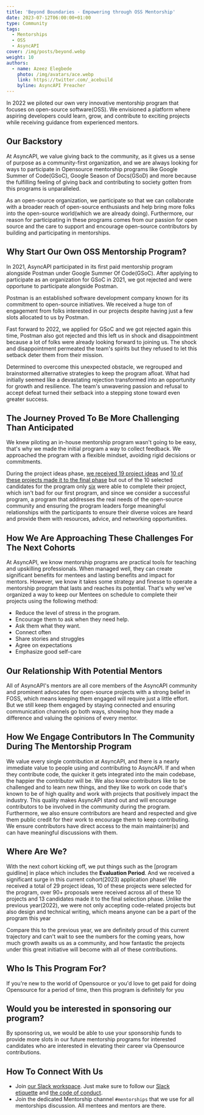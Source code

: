 ```yaml
---
title: 'Beyond Boundaries - Empowering through OSS Mentorship'
date: 2023-07-12T06:00:00+01:00
type: Community
tags:
  - Mentorships
  - OSS
  - AsyncAPI
cover: /img/posts/beyond.webp
weight: 10
authors:
  - name: Azeez Elegbede
    photo: /img/avatars/ace.webp
    link: https://twitter.com/_acebuild
    byline: AsyncAPI Preacher
---
```


In 2022 we piloted our own very innovative mentorship program that focuses on open-source software(OSS). We envisioned a platform where aspiring developers could learn, grow, and contribute to exciting projects while receiving guidance from experienced mentors.

## Our Backstory

At AsyncAPI, we value giving back to the community, as it gives us a sense of purpose as a community-first organization, and we are always looking for ways to participate in Opensource mentorship programs like Google Summer of Code(GSoC), Google Season of Docs(GSoD) and more because the fulfilling feeling of giving back and contributing to society gotten from this programs is unparalleled.

As an open-source organization, we participate so that we can collaborate with a broader reach of open-source enthusiasts and help bring more folks into the open-source world(which we are already doing). Furthermore, our reason for participating in these programs comes from our passion for open source and the care to support and encourage open-source contributors by building and participating in mentorships.

## Why Start Our Own OSS Mentorship Program?

In 2021, AsyncAPI participated in its first paid mentorship program alongside Postman under Google Summer Of Code(GSoC). After applying to participate as an organization for GSoC in 2021, we got rejected and were opportune to participate alongside Postman.

Postman is an established software development company known for its commitment to open-source initiatives. We received a huge ton of engagement from folks interested in our projects despite having just a few slots allocated to us by Postman.

Fast forward to 2022, we applied for GSoC and we got rejected again this time, Postman also got rejected and this left us in shock and disappointment because a lot of folks were already looking forward to joining us. The shock and disappointment permeated the team's spirits but they refused to let this setback deter them from their mission. 

Determined to overcome this unexpected obstacle, we regrouped and brainstormed alternative strategies to keep the program afloat. What had initially seemed like a devastating rejection transformed into an opportunity for growth and resilience. The team's unwavering passion and refusal to accept defeat turned their setback into a stepping stone toward even greater success.

## The Journey Proved To Be More Challenging Than Anticipated

We knew piloting an in-house mentorship program wasn't going to be easy, that's why we made the initial program a way to collect feedback. We approached the program with a flexible mindset, avoiding rigid decisions or commitments.

During the project ideas phase, [we received 19 project ideas](https://github.com/asyncapi/community/blob/master/mentorship/asyncapi-mentorship/2022/project-ideas.md) and [10 of these projects made it to the final phase](https://github.com/asyncapi/community/blob/master/mentorship/asyncapi-mentorship/2022/README.md) but out of the 10 selected candidates for the program only [six](https://github.com/orgs/asyncapi/discussions/577) were able to complete their project, which isn't bad for our first program, and since we consider a successful program, a program that addresses the real needs of the open-source community and ensuring the program leaders forge meaningful relationships with the participants to ensure their diverse voices are heard and provide them with resources, advice, and networking opportunities.

## How We Are Approaching These Challenges For The Next Cohorts

At AsyncAPI, we know mentorship programs are practical tools for teaching and upskilling professionals. When managed well, they can create significant benefits for mentees and lasting benefits and impact for mentors. However, we know it takes some strategy and finesse to operate a mentorship program that lasts and reaches its potential. That's why we've organized a way to keep our Mentees on schedule to complete their projects using the following method:

- Reduce the level of stress in the program.
- Encourage them to ask when they need help.
- Ask them what they want.
- Connect often
- Share stories and struggles
- Agree on expectations
- Emphasize good self-care

## Our Relationship With Potential Mentors

All of AsyncAPI's mentors are all core members of the AsyncAPI community and prominent advocates for open-source projects with a strong belief in FOSS, which means keeping them engaged will require just a little effort. But we still keep them engaged by staying connected and ensuring communication channels go both ways, showing how they made a difference and valuing the opinions of every mentor.

## How We Engage Contributors In The Community During The Mentorship Program

We value every single contribution at AsyncAPI, and there is a nearly immediate value to people using and contributing to AsyncAPI. If and when they contribute code, the quicker it gets integrated into the main codebase, the happier the contributor will be. We also know contributors like to be challenged and to learn new things, and they like to work on code that's known to be of high quality and work with projects that positively impact the industry. This quality makes AsyncAPI stand out and will encourage contributors to be involved in the community during the program. Furthermore, we also ensure contributors are heard and respected and give them public credit for their work to encourage them to keep contributing. We ensure contributors have direct access to the main maintainer(s) and can have meaningful discussions with them.

## Where Are We?

With the next cohort kicking off, we put things such as the [program guidline] in place which includes the **Evaluation Period**. And we received a significant surge in this current cohort(2023) application phase! We received a total of 29 project ideas, 10 of these projects were selected for the program, over 90+ proposals were received across all of these 10 projects and 13 candidates made it to the final selection phase. Unlike the previous year(2022), we were not only accepting code-related projects but also design and technical writing, which means anyone can be a part of the program this year

Compare this to the previous year, we are definitely proud of this current trajectory and can't wait to see the numbers for the coming years, how much growth awaits us as a community, and how fantastic the projects under this great initiative will become with all of these contributions.

## Who Is This Program For?

If you're new to the world of Opensource or you'd love to get paid for doing Opensource for a period of time, then this program is definitely for you

## Would you be interested in sponsoring our program?

By sponsoring us, we would be able to use your sponsorship funds to provide more slots in our future mentorship programs for interested candidates who are interested in elevating their career via Opensource contributions.

## How To Connect With Us

- Join [our Slack workspace](https://www.asyncapi.com/slack-invite). Just make sure to follow our [Slack etiquette](https://github.com/asyncapi/.github/blob/master/slack-etiquette.md) and [the code of conduct](https://github.com/asyncapi/.github/blob/master/CODE_OF_CONDUCT.md).
- Join the dedicated Mentorship channel `#mentorships` that we use for all mentorships discussion. All mentees and mentors are there.
